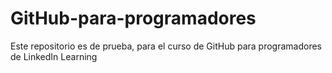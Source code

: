 # GitHub-para-programadores
Este repositorio es de prueba, para el curso de GitHub para programadores de LinkedIn Learning




